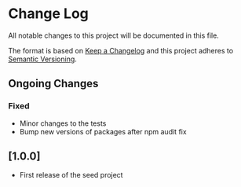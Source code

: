 # Change Log
All notable changes to this project will be documented in this file.

The format is based on [Keep a Changelog](http://keepachangelog.com/)
and this project adheres to [Semantic Versioning](http://semver.org/).

## Ongoing Changes
### Fixed
- Minor changes to the tests
- Bump new versions of packages after npm audit fix

## [1.0.0]
- First release of the seed project
